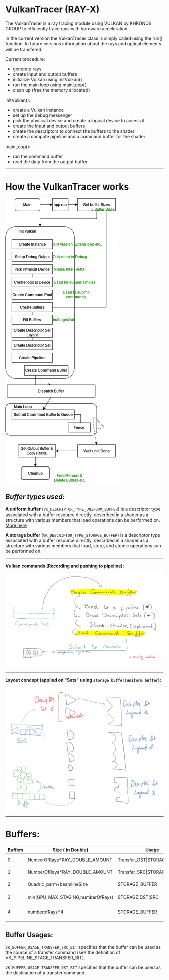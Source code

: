 # VulkanTracer (RAY-X)

The VulkanTracer is a ray tracing module using VULKAN by KHRONOS GROUP to efficiently trace rays with hardware acceleration.

In the current version the VulkanTracer class is simply called using the run() function. In future versions information about the rays and optical elements will be transfered.

Current procedure:

* generate rays
* create input and output buffers
* initialize Vulkan using initVulkan()
* run the main loop using mainLoop()
* clean up (free the memory allocated)

initVulkan():

* create a Vulkan instance
* set up the debug messenger
* pick the physical device and create a logical device to access it
* create the input and output buffers
* create the descriptors to connect the buffers to the shader
* create a compute pipeline and a command buffer for the shader

mainLoop():

* run the command buffer
* read the data from the output buffer
---
# **How the VulkanTracer works**

![vulkan_flow](../res/vulkan_flow.png)

## _Buffer types used:_

**A uniform buffer** (`VK_DESCRIPTOR_TYPE_UNIFORM_BUFFER`) is a descriptor type associated with a buffer resource directly, described in a shader as a structure with various members that load operations can be performed on. [More here](https://www.khronos.org/registry/vulkan/specs/1.2-extensions/html/vkspec.html#descriptorsets-storagebuffer)

**A storage buffer** (`VK_DESCRIPTOR_TYPE_STORAGE_BUFFER`) is a descriptor type associated with a buffer resource directly, described in a shader as a structure with various members that load, store, and atomic operations can be performed on.

---


**Vulkan commands (Recording and pushing to pipeline):**

![CommandBuffers](../res/CommandBuffers.png)

---

**Layout concept (applied on "Sets" using `storage buffer|uniform buffer`):**

![DescriptorLayouts](../res/DescriptorLayouts.png)

---
# Buffers:
| Buffers | Size ( in Double)                 | Usage                        | Memory Property   | Name               |
|---------|-----------------------------------|------------------------------|-------------------|--------------------|
| 0       | NumverOfRays*RAY_DOUBLE_AMOUNT    | Transfer_DST\|STORAGE_BUFFER | DEVICE_LOCAL      | Ray Buffer         |
| 1       | NumberOfRays*RAY_DOUBLE_AMOUNT    | Transfer_SRC\|STORAGE_BUFFER | DEVICE_LOCAL      | Output Buffer      |
| 2       | Quadric_parm+beamlineSize         | STORAGE_BUFFER               | COHERANT\|VISIBLE | Quadric Buffer     |
| 3       | min(GPU_MAX_STAGING,numberOfRays) | STORAGE\|DST\|SRC            | COHERANT\|VISIBLE | Staging Buffer     |
| 4       | numberofRays*4                    | STORAGE_BUFFER               | DEVICE_LOCAL      | Buffer for xyznull |

## Buffer Usages:

`VK_BUFFER_USAGE_TRANSFER_SRC_BIT` specifies that the buffer can be used as the source of a transfer command (see the definition of VK_PIPELINE_STAGE_TRANSFER_BIT).

`VK_BUFFER_USAGE_TRANSFER_DST_BIT` specifies that the buffer can be used as the destination of a transfer command.
